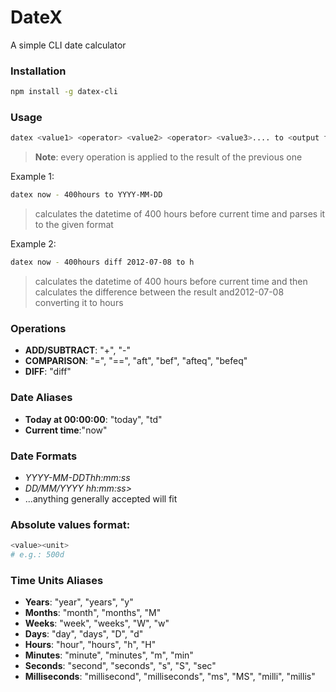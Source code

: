 # DateX

A simple CLI date calculator 

### Installation

```bash
npm install -g datex-cli
```

### Usage

```bash
datex <value1> <operator> <value2> <operator> <value3>.... to <output format>
```

> **Note**: every operation is applied to the result of the previous one

Example 1: 

```bash
datex now - 400hours to YYYY-MM-DD
```

> calculates the datetime of 400 hours before current time and parses it to the given format

Example 2: 

```bash
datex now - 400hours diff 2012-07-08 to h
```

> calculates the datetime of 400 hours before current time and then calculates the difference between the result and2012-07-08 converting it to hours

### Operations

- **ADD/SUBTRACT**: "+", "-"
- **COMPARISON**: "=", "==", "aft", "bef", "afteq", "befeq"
- **DIFF**: "diff"

### Date Aliases

- **Today at 00:00:00**: "today", "td"
- **Current time**:"now"

### Date Formats

- *YYYY-MM-DDThh:mm:ss*
- *DD/MM/YYYY hh:mm:ss>*
- ...anything generally accepted will fit

### Absolute values format:

```bash
<value><unit>
# e.g.: 500d
```

### Time Units Aliases

- **Years**:        "year", "years", "y"
- **Months**:       "month", "months", "M"
- **Weeks**:        "week", "weeks", "W", "w"
- **Days**:         "day", "days", "D", "d"
- **Hours**:        "hour", "hours", "h", "H"
- **Minutes**:      "minute", "minutes", "m", "min"
- **Seconds**:      "second", "seconds", "s", "S", "sec"
- **Milliseconds**: "millisecond", "milliseconds", "ms", "MS", "milli", "millis"


        